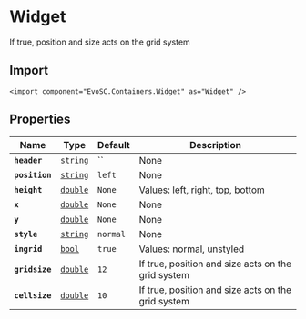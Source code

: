 # Widget
If true, position and size acts on the grid system

## Import
```xml:no-line-numbers
<import component="EvoSC.Containers.Widget" as="Widget" />
```

## Properties
| Name | Type | Default | Description |
|------|------|---------|-------------|
| **`header`** | [`string`](#) | `` | None |
| **`position`** | [`string`](#) | `left` | None |
| **`height`** | [`double`](#) | `None` | Values: left, right, top, bottom |
| **`x`** | [`double`](#) | `None` | None |
| **`y`** | [`double`](#) | `None` | None |
| **`style`** | [`string`](#) | `normal` | None |
| **`ingrid`** | [`bool`](#) | `true` | Values: normal, unstyled |
| **`gridsize`** | [`double`](#) | `12` | If true, position and size acts on the grid system |
| **`cellsize`** | [`double`](#) | `10` | If true, position and size acts on the grid system |
